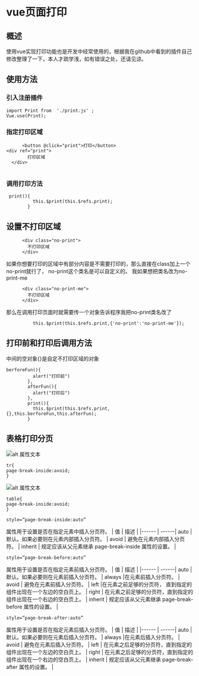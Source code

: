 # vue页面打印
## 概述
使用vue实现打印功能也是开发中经常使用的，根据我在github中看到的插件自己修改整理了一下，本人才疏学浅，如有错误之处，还请见谅。
## 使用方法
### 引入注册插件
```
import Print from  './print.js' ;  
Vue.use(Print);
```
### 指定打印区域
```
      <button @click="print">打印</button>
<div ref="print">
        打印区域 
  </div>
  
```
### 调用打印方法
```
 print(){
          this.$print(this.$refs.print);
        }
```
## 设置不打印区域
```
      <div class="no-print">
        不打印区域
      </div>
```
如果你想要打印的区域中有部分内容是不需要打印的，那么直接在class加上一个no-print就行了，
no-print这个类名是可以自定义的。
我如果想把类名改为no-print-me
```
      <div class="no-print-me">
        不打印区域
      </div>
```
那么在调用打印页面时就需要传一个对象告诉程序我把no-print类名改了
```
          this.$print(this.$refs.print,{'no-print':'no-print-me'});

```
## 打印前和打印后调用方法
中间的空对象{}是自定不打印区域的对象
```
berforeFun(){
          alert("打印前")
        },
        afterFun(){
          alert("打印后")
        },
        print(){
          this.$print(this.$refs.print,{},this.berforeFun,this.afterFun);
        }
```
## 表格打印分页
![alt 属性文本]('./image/1.png')
```
tr{
page-break-inside:avoid;
}
```
![alt 属性文本]('./image/2.png')
```
table{
page-break-inside:avoid;
}
```
```
style=“page-break-inside:auto”
```
属性用于设置是否在指定元素中插入分页符。
| 值 | 描述 |
|------ | ------|
auto | 默认。如果必要则在元素内部插入分页符。 |
avoid | 避免在元素内部插入分页符。 |
inherit | 规定应该从父元素继承 page-break-inside 属性的设置。 |
```
style=“page-break-before:auto”
```
属性用于设置是否在指定元素前插入分页符。
| 值 | 描述 |
|------ | ------|
auto | 默认。如果必要则在元素前插入分页符。 |
always |在元素前插入分页符。 |
avoid | 避免在元素前插入分页符。 |
left |在元素之前足够的分页符， 直到指定的组件出现在一个左边的空白页上。 |
right | 在元素之前足够的分页符，直到指定的组件出现在一个右边的空白页上。 |
inherit | 规定应该从父元素继承 page-break-before 属性的设置。 |
```
style=“page-break-after:auto”
```
属性用于设置是否在指定元素后插入分页符。
| 值 | 描述 |
|------ | ------|
auto | 默认。如果必要则在元素后插入分页符。 |
always |在元素后插入分页符。 |
avoid | 避免在元素后插入分页符。 |
left | 在元素之后足够的分页符，直到指定的组件出现在一个左边的空白页上。 |
right | 在元素之后足够的分页符，直到指定的组件出现在一个右边的空白页上。 |
inherit | 规定应该从父元素继承 page-break-after 属性的设置。 |





